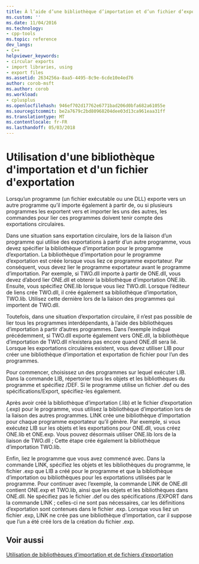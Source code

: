 ```yaml
---
title: À l’aide d’une bibliothèque d’importation et d’un fichier d’exportation | Documents Microsoft
ms.custom: ''
ms.date: 11/04/2016
ms.technology:
- cpp-tools
ms.topic: reference
dev_langs:
- C++
helpviewer_keywords:
- circular exports
- import libraries, using
- export files
ms.assetid: 2634256a-8aa5-4495-8c9e-6cde10e4ed76
author: corob-msft
ms.author: corob
ms.workload:
- cplusplus
ms.openlocfilehash: 946ef702d17762e6771bad206d0bfa682a61055e
ms.sourcegitcommit: be2a7679c2bd80968204dee03d13ca961eaa31ff
ms.translationtype: MT
ms.contentlocale: fr-FR
ms.lasthandoff: 05/03/2018
---
```

# <a name="using-an-import-library-and-export-file"></a>Utilisation d'une bibliothèque d'importation et d'un fichier d'exportation
Lorsqu’un programme (un fichier exécutable ou une DLL) exporte vers un autre programme qu’il importe également à partir de, ou si plusieurs programmes les exportent vers et importer les uns des autres, les commandes pour lier ces programmes doivent tenir compte des exportations circulaires.  
  
 Dans une situation sans exportation circulaire, lors de la liaison d’un programme qui utilise des exportations à partir d’un autre programme, vous devez spécifier la bibliothèque d’importation pour le programme d’exportation. La bibliothèque d’importation pour le programme d’exportation est créée lorsque vous liez ce programme exportateur. Par conséquent, vous devez lier le programme exportateur avant le programme d’importation. Par exemple, si TWO.dll importe à partir de ONE.dll, vous devez d’abord lier ONE.dll et obtenir la bibliothèque d’importation ONE.lib. Ensuite, vous spécifiez ONE.lib lorsque vous liez TWO.dll. Lorsque l’éditeur de liens crée TWO.dll, il crée également sa bibliothèque d’importation, TWO.lib. Utilisez cette dernière lors de la liaison des programmes qui importent de TWO.dll.  
  
 Toutefois, dans une situation d’exportation circulaire, il n’est pas possible de lier tous les programmes interdépendants, à l’aide des bibliothèques d’importation à partir d’autres programmes. Dans l’exemple indiqué précédemment, si TWO.dll exporte également vers ONE.dll, la bibliothèque d’importation de TWO.dll n’existera pas encore quand ONE.dll sera lié. Lorsque les exportations circulaires existent, vous devez utiliser LIB pour créer une bibliothèque d’importation et exportation de fichier pour l’un des programmes.  
  
 Pour commencer, choisissez un des programmes sur lequel exécuter LIB. Dans la commande LIB, répertorier tous les objets et les bibliothèques du programme et spécifiez /DEF. Si le programme utilise un fichier .def ou des spécifications/Export, spécifiez-les également.  
  
 Après avoir créé la bibliothèque d’importation (.lib) et le fichier d’exportation (.exp) pour le programme, vous utilisez la bibliothèque d’importation lors de la liaison des autres programmes. LINK crée une bibliothèque d’importation pour chaque programme exportateur qu’il génère. Par exemple, si vous exécutez LIB sur les objets et les exportations pour ONE.dll, vous créez ONE.lib et ONE.exp. Vous pouvez désormais utiliser ONE.lib lors de la liaison de TWO.dll ; Cette étape crée également la bibliothèque d’importation TWO.lib.  
  
 Enfin, liez le programme que vous avez commencé avec. Dans la commande LINK, spécifiez les objets et les bibliothèques du programme, le fichier .exp que LIB a créé pour le programme et que la bibliothèque d’importation ou bibliothèques pour les exportations utilisées par le programme. Pour continuer avec l’exemple, la commande LINK de ONE.dll contient ONE.exp et TWO.lib, ainsi que les objets et les bibliothèques dans ONE.dll. Ne spécifiez pas le fichier .def ou des spécifications /EXPORT dans la commande LINK ; celles-ci ne sont pas nécessaires, car les définitions d’exportation sont contenues dans le fichier .exp. Lorsque vous liez un fichier .exp, LINK ne crée pas une bibliothèque d’importation, car il suppose que l’un a été créé lors de la création du fichier .exp.  
  
## <a name="see-also"></a>Voir aussi  
 [Utilisation de bibliothèques d’importation et de fichiers d’exportation](../../build/reference/working-with-import-libraries-and-export-files.md)